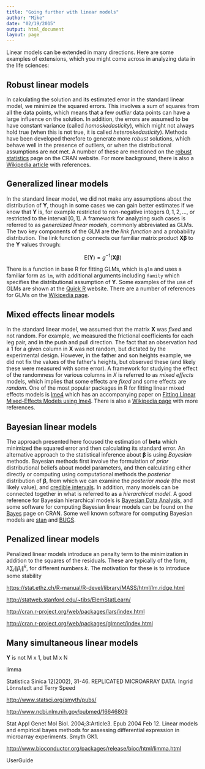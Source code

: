 ```yaml
---
title: "Going further with linear models"
author: "Mike"
date: "02/19/2015"
output: html_document
layout: page
---
```


Linear models can be extended in many directions. Here are some examples of extensions, which you might come across in analyzing data in the life sciences:

## Robust linear models

In calculating the solution and its estimated error in the standard linear model, we minimize the squared errors. This involves a sum of squares from all the data points, which means that a few *outlier* data points can have a large influence on the solution. In addition, the errors are assumed to be have constant variance (called *homoskedasticity*), which might not always hold true (when this is not true, it is called *heteroskedasticity*). Methods have been developed therefore to generate more *robust* solutions, which behave well in the presence of outliers, or when the distributional assumptions are not met. A number of these are mentioned on the [robust statistics](http://cran.r-project.org/web/views/Robust.html) page on the CRAN website. For more background, there is also a [Wikipedia article](http://en.wikipedia.org/wiki/Robust_regression) with references.

## Generalized linear models

In the standard linear model, we did not make any assumptions about the distribution of $\mathbf{Y}$, though in some cases we can gain better estimates if we know that $\mathbf{Y}$ is, for example restricted to non-negative integers $0,1,2,\dots$, or restricted to the interval $[0,1]$. A framework for analyzing such cases is referred to as *generalized linear models*, commonly abbreviated as GLMs. The two key components of the GLM are the *link function* and a probability distribution. The link function $g$ connects our familiar matrix product $\mathbf{X} \boldsymbol{\beta}$ to the $\mathbf{Y}$ values through:

$$ \textrm{E}(\mathbf{Y}) = g^{-1}( \mathbf{X} \boldsymbol{\beta} ) $$

There is a function in base R for fitting GLMs, which is `glm` and uses a familiar form as `lm`, with additional arguments including `family` which specifies the distributional assumption of $\mathbf{Y}$. Some examples of the use of GLMs are shown at the [Quick R](http://www.statmethods.net/advstats/glm.html) website. There are a number of references for GLMs on the [Wikipedia page](http://en.wikipedia.org/wiki/Generalized_linear_model). 

## Mixed effects linear models

In the standard linear model, we assumed that the matrix $\mathbf{X}$ was *fixed* and not random. For example, we measured the frictional coefficients for each leg pair, and in the push and pull direction. The fact that an observation had a $1$ for a given column in $\mathbf{X}$ was not random, but dictated by the experimental design. However, in the father and son heights example, we did not fix the values of the father's heights, but observed these (and likely these were measured with some error). A framework for studying the effect of the randomness for various columns in $X$ is referred to as *mixed effects* models, which implies that some effects are *fixed* and some effects are *random*. One of the most popular packages in R for fitting linear mixed effects models is [lme4](http://lme4.r-forge.r-project.org/) which has an accompanying paper on [Fitting Linear Mixed-Effects Models using lme4](http://arxiv.org/abs/1406.5823). There is also a [Wikipedia page](http://en.wikipedia.org/wiki/Mixed_model) with more references.

## Bayesian linear models

The approach presented here focused the estimation of $\boldsymbol{beta}$ which minimized the squared error and then calculating its standard error. An alternative approach to the statistical inference about $\boldsymbol{\beta}$ is using *Bayesian* methods. Bayesian methods first involve the formulation of *prior* distributional beliefs about model parameters, and then calculating either directly or computing using computational methods the *posterior* distribution of $\boldsymbol{\beta}$, from which we can examine the *posterior mode* (the most likely value), and [credible intervals](http://en.wikipedia.org/wiki/Credible_interval). In addition, many models can be connected together in what is referred to as a *hierarchical model*. A good reference for Bayesian hierarchical models is [Bayesian Data Analysis](http://www.stat.columbia.edu/~gelman/book/), and some software for computing Bayesian linear models can be found on the [Bayes](http://cran.r-project.org/web/views/Bayesian.html) page on CRAN. Some well known software for computing Bayesian models are [stan](http://mc-stan.org/) and [BUGS](http://www.mrc-bsu.cam.ac.uk/software/bugs/).

## Penalized linear models

Penalized linear models introduce an penalty term to the minimization in addition to the squares of the residuals. These are typically of the form, $\lambda \sum_i \| \beta_i \|^k$, for different numbers $k$. The motivation for these is to introduce some stability

https://stat.ethz.ch/R-manual/R-devel/library/MASS/html/lm.ridge.html

http://statweb.stanford.edu/~tibs/ElemStatLearn/

http://cran.r-project.org/web/packages/lars/index.html

http://cran.r-project.org/web/packages/glmnet/index.html

## Many simultaneous linear models

$\mathbf{Y}$ is not M x 1, but M x N

limma

Statistica Sinica 12(2002), 31-46. REPLICATED MICROARRAY DATA. Ingrid Lönnstedt and Terry Speed

http://www.statsci.org/smyth/pubs/

http://www.ncbi.nlm.nih.gov/pubmed/16646809

Stat Appl Genet Mol Biol. 2004;3:Article3. Epub 2004 Feb 12.
Linear models and empirical bayes methods for assessing differential expression in microarray experiments.
Smyth GK1.

http://www.bioconductor.org/packages/release/bioc/html/limma.html

UserGuide

